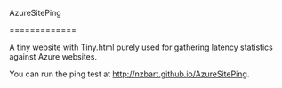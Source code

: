 AzureSitePing

=============

A tiny website with Tiny.html purely used for gathering latency statistics against Azure websites.

You can run the ping test at http://nzbart.github.io/AzureSitePing.